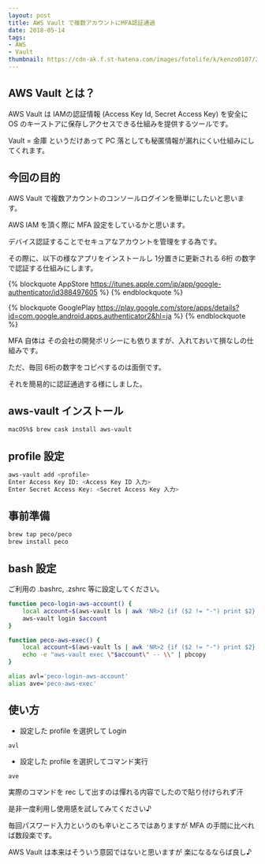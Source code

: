 ```yaml
---
layout: post
title: AWS Vault で複数アカウントにMFA認証通過
date: 2018-05-14
tags:
- AWS
- Vault
thumbnail: https://cdn-ak.f.st-hatena.com/images/fotolife/k/kenzo0107/20180514/20180514221849.jpg
---
```


## AWS Vault とは？

AWS Vault は IAMの認証情報 (Access Key Id, Secret Access Key) を安全に OS のキーストアに保存しアクセスできる仕組みを提供するツールです。

Vault = 金庫 というだけあって
PC 落としても秘匿情報が漏れにくい仕組みにしてくれます。

## 今回の目的

AWS Vault で複数アカウントのコンソールログインを簡単にしたいと思います。

<!-- more -->

AWS IAM を頂く際に MFA 設定をしているかと思います。

デバイス認証することでセキュアなアカウントを管理をする為です。

その際に、以下の様なアプリをインストールし
1分置きに更新される 6桁 の数字で認証する仕組みにします。


{% blockquote AppStore https://itunes.apple.com/jp/app/google-authenticator/id388497605 %}
{% endblockquote %}

{% blockquote GooglePlay https://play.google.com/store/apps/details?id=com.google.android.apps.authenticator2&hl=ja %}
{% endblockquote %}

MFA 自体は
その会社の開発ポリシーにも依りますが、入れておいて損なしの仕組みです。

ただ、毎回 6桁の数字をコピぺするのは面倒です。

それを簡易的に認証通過する様にしました。

## aws-vault インストール

```sh
macOS%$ brew cask install aws-vault
```

## profile 設定

```sh
aws-vault add <profile>
Enter Access Key ID: <Access Key ID 入力>
Enter Secret Access Key: <Secret Access Key 入力>
```

## 事前準備

```sh
brew tap peco/peco
brew install peco
```

## bash 設定

ご利用の .bashrc, .zshrc 等に設定してください。

```sh
function peco-login-aws-account() {
    local account=$(aws-vault ls | awk 'NR>2 {if ($2 != "-") print $2}' | peco)
    aws-vault login $account
}

function peco-aws-exec() {
    local account=$(aws-vault ls | awk 'NR>2 {if ($2 != "-") print $2}' | peco)
    echo -e "aws-vault exec \"$account\" -- \\" | pbcopy
}

alias avl='peco-login-aws-account'
alias ave='peco-aws-exec'
```

## 使い方

* 設定した profile を選択して Login

```
avl
```

* 設定した profile を選択してコマンド実行

```
ave
```

実際のコマンドを rec して出すのは憚れる内容でしたので貼り付けられず汗

是非一度利用し使用感を試してみてください♪

毎回パスワード入力というのも辛いところではありますが
MFA の手間に比べれば数段楽です。

AWS Vault は本来はそういう意図ではないと思いますが
楽になるならば良し♪
